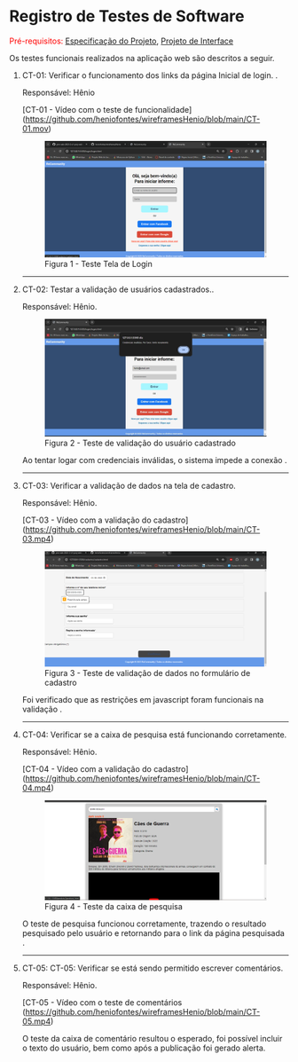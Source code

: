 # Registro de Testes de Software

<span style="color:red">Pré-requisitos: <a href="https://github.com/ICEI-PUC-Minas-PMV-ADS/pmv-ads-2023-2-e1-proj-web-t3-grupo-03/blob/main/documentos/02-Especifica%C3%A7%C3%A3o%20do%20Projeto.md"> Especificação do Projeto</a></span>, <a href="https://github.com/ICEI-PUC-Minas-PMV-ADS/pmv-ads-2023-2-e1-proj-web-t3-grupo-03/blob/main/documentos/04-Projeto%20de%20Interface.md"> Projeto de Interface</a>
 
Os testes funcionais realizados na aplicação web são descritos a seguir.

<ol>
  <li> CT-01: Verificar o funcionamento dos links da página Inicial de login.	.

  Responsável: Hênio

[CT-01 - Vídeo com o teste de funcionalidade] (https://github.com/heniofontes/wireframesHenio/blob/main/CT-01.mov)

<figure> 
  <img src="https://github.com/heniofontes/wireframesHenio/blob/main/CT-01.png">
  <figcaption> Figura 1 - Teste Tela de Login
</figure> 

 </li>
  <hr>
  
  <li> CT-02: Testar a validação de usuários cadastrados..

  Responsável: Hênio.

 

<figure> 
  <img src="https://github.com/heniofontes/wireframesHenio/blob/main/CT-02.jpg">
  <figcaption> Figura 2 - Teste de validação do usuário cadastrado 
</figure> 
 
  <p> Ao tentar logar com credenciais inválidas, o sistema impede a conexão .</p>


   </li>
  <hr>
  
  <li> CT-03: Verificar a validação de dados na tela de cadastro.

  Responsável: Hênio.

  [CT-03 - Vídeo com a validação do cadastro] (https://github.com/heniofontes/wireframesHenio/blob/main/CT-03.mp4) 

<figure> 
  <img src="https://github.com/heniofontes/wireframesHenio/blob/main/CT-03.png">
  <figcaption> Figura 3 - Teste de validação de dados no formulário de cadastro
</figure> 
 
  <p> Foi verificado que as restrições em javascript foram funcionais na validação .</p>


  
   </li>
  <hr>
  
  <li> CT-04: Verificar se a caixa de pesquisa está funcionando corretamente.

  Responsável: Hênio.

  [CT-04 - Vídeo com a validação do cadastro] (https://github.com/heniofontes/wireframesHenio/blob/main/CT-04.mp4) 

<figure> 
  <img src="https://github.com/heniofontes/wireframesHenio/blob/main/CT-04.png">
  <figcaption> Figura 4 - Teste da caixa de pesquisa
</figure> 
 
  <p> O teste de pesquisa funcionou corretamente, trazendo o resultado pesquisado pelo usuário e retornando para o link da página pesquisada .</p>

   </li>
  <hr>
  
  <li> CT-05: CT-05: Verificar se está sendo permitido escrever comentários.

  Responsável: Hênio.

  [CT-05 - Vídeo com o teste de comentários (https://github.com/heniofontes/wireframesHenio/blob/main/CT-05.mp4) 

 
  <p> O teste da caixa de comentário resultou o esperado, foi possível incluir o texto do usuário, bem como após a publicação foi gerado alerta.</p>
